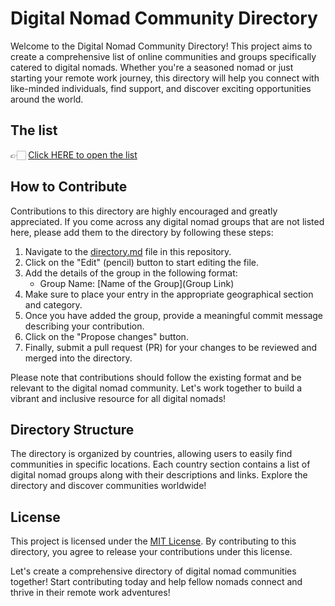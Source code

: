 # Digital Nomad Community Directory

Welcome to the Digital Nomad Community Directory! This project aims to create a comprehensive list of online communities and groups specifically catered to digital nomads. Whether you're a seasoned nomad or just starting your remote work journey, this directory will help you connect with like-minded individuals, find support, and discover exciting opportunities around the world.

## The list

👉🏻 [Click HERE to open the list](directory.md)

## How to Contribute

Contributions to this directory are highly encouraged and greatly appreciated. If you come across any digital nomad groups that are not listed here, please add them to the directory by following these steps:

1. Navigate to the [directory.md](directory.md) file in this repository.
2. Click on the "Edit" (pencil) button to start editing the file.
3. Add the details of the group in the following format:
   - Group Name: [Name of the Group](Group Link)
4. Make sure to place your entry in the appropriate geographical section and category.
5. Once you have added the group, provide a meaningful commit message describing your contribution.
6. Click on the "Propose changes" button.
7. Finally, submit a pull request (PR) for your changes to be reviewed and merged into the directory.

Please note that contributions should follow the existing format and be relevant to the digital nomad community. Let's work together to build a vibrant and inclusive resource for all digital nomads!

## Directory Structure

The directory is organized by countries, allowing users to easily find communities in specific locations. Each country section contains a list of digital nomad groups along with their descriptions and links. Explore the directory and discover communities worldwide!


## License

This project is licensed under the [MIT License](LICENSE). By contributing to this directory, you agree to release your contributions under this license.

Let's create a comprehensive directory of digital nomad communities together! Start contributing today and help fellow nomads connect and thrive in their remote work adventures!
